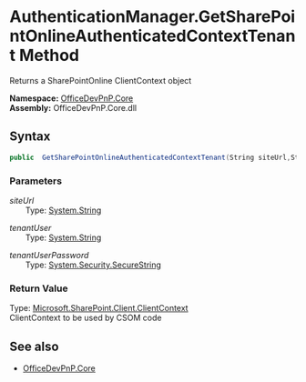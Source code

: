# AuthenticationManager.GetSharePointOnlineAuthenticatedContextTenant Method  
Returns a SharePointOnline ClientContext object  

**Namespace:** [OfficeDevPnP.Core](OfficeDevPnP.Core.md)  
**Assembly:** OfficeDevPnP.Core.dll  
## Syntax
```C#
public  GetSharePointOnlineAuthenticatedContextTenant(String siteUrl,String tenantUser,SecureString tenantUserPassword)
```
### Parameters
*siteUrl*  
&emsp;&emsp;Type: [System.String](System.String.md) 
&emsp;&emsp;  
  
*tenantUser*  
&emsp;&emsp;Type: [System.String](System.String.md) 
&emsp;&emsp;  
  
*tenantUserPassword*  
&emsp;&emsp;Type: [System.Security.SecureString](System.Security.SecureString.md) 
&emsp;&emsp;  
  
### Return Value
Type: [Microsoft.SharePoint.Client.ClientContext](Microsoft.SharePoint.Client.ClientContext.md)  
ClientContext to be used by CSOM code

## See also
- [OfficeDevPnP.Core](OfficeDevPnP.Core.md)

